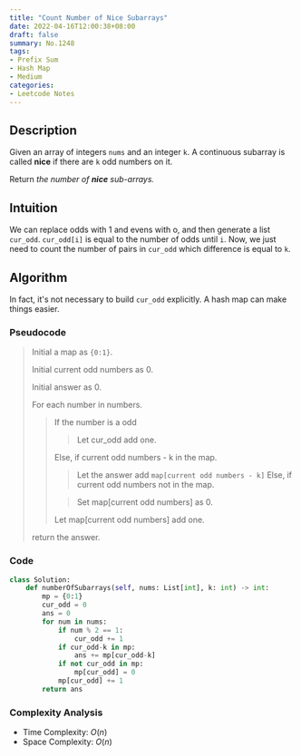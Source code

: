 ```yaml
---
title: "Count Number of Nice Subarrays"
date: 2022-04-16T12:00:38+08:00
draft: false
summary: No.1248
tags:
- Prefix Sum
- Hash Map
- Medium
categories:
- Leetcode Notes
---
```


## Description
Given an array of integers `nums` and an integer `k`. A continuous subarray is called **nice** if there are `k` odd numbers on it.

Return *the number of **nice** sub-arrays.*

## Intuition
We can replace odds with 1 and evens with o, and then generate a list `cur_odd`. `cur_odd[i]` is equal to the number of odds until `i`. Now, we just need to  count the number of pairs in `cur_odd` which difference is equal to `k`.

## Algorithm
In fact, it's not necessary to build `cur_odd` explicitly. A hash map can make things easier.

### Pseudocode
> Initial a map as `{0:1}`.
>
> Initial current odd numbers as 0.
>
> Initial answer as 0.
>
> For each number in numbers.
>
>> If the number is a odd
>>
>>> Let cur_odd add one.
>>
>> Else, if current odd numbers - k in the map.
>>
>>> Let the answer add `map[current odd numbers - k]`
>> Else, if current odd numbers not in the map.
>>
>>> Set map[current odd numbers] as 0.
>>
>> Let map[current odd numbers] add one.
>
> return the answer.

### Code
```python
class Solution:
    def numberOfSubarrays(self, nums: List[int], k: int) -> int:
        mp = {0:1}
        cur_odd = 0
        ans = 0
        for num in nums:
            if num % 2 == 1:
                cur_odd += 1
            if cur_odd-k in mp:
                ans += mp[cur_odd-k]
            if not cur_odd in mp:
                mp[cur_odd] = 0
            mp[cur_odd] += 1
        return ans
```

### Complexity Analysis
- Time Complexity: $O(n)$
- Space Complexity: $O(n)$